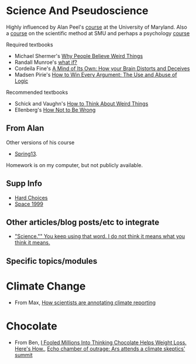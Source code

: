 Science And Pseudoscience
=======================

Highly influenced by Alan Peel's [course][APC] at the University of Maryland. Also a [course][TSM] on the scientific method at SMU and perhaps a psychology [course][PsychPseudo]


Required textbooks

  * Michael Shermer's [Why People Believe Weird Things][WPBWT]
  * Randall Munroe's [what if?][whatif]
  * Cordeila Fine's [A Mind of Its Own: How your Brain Distorts and Deceives][AMoIO]
  * Madsen Pirie's [How to Win Every Argument: The Use and Abuse of Logic][HowToWin]

Recommended textbooks

 * Schick and Vaughn's [How to Think About Weird Things][HowToThink]
 * Ellenberg's [How Not to Be Wrong][HowNotToBeWrong]


[APC]: http://www.astro.umd.edu/~peel/CPSD100/ "Alan Peel's Science and Pseudoscience Colloquium, Fall 2014"

[TSM]: http://www.physics.smu.edu/pseudo/ "SMU's The Scientific Method - Critical and Creative Thinking (Debunking Pseudoscience)"

[PsychPseudo]: http://thesciencebit.net/my-class-on-pseudoscience/ "Psychology, Science, & Pseudoscience"

[WPBWT]: http://www.michaelshermer.com/weird-things/ "Michael Shermer's Why People Believe Weird Things"

[whatif]: https://what-if.xkcd.com/ "Randal Munroe's what if?"

[AMoIO]: http://smile.www.amazon.com/Mind-Its-Own-Distorts-Deceives/dp/0393331636 "Cordelia Fine's A Mind of Its Own: How your Brain Distorts and Deceives"

[HowToWin]: http://www.amazon.com/EPZ-How-Win-Every-Argument/dp/0826498949 "EPZ How to Win Every Argument: The Use and Abuse of Logic"

[HowToThink]: http://www.amazon.com/How-Think-About-Weird-Things/dp/007353577X/ref=sr_1_2?ie=UTF8&qid=1429728270&sr=8-2&keywords=How+to+Think+about+Weird+Things "How to Think About Weird Things"

[HowNotToBeWrong]: http://www.amazon.com/How-Not-Be-Wrong-Mathematical/dp/1594205221 "How Not to Be Wrong: The Power of Mathematical Thinking"

## From Alan

Other versions of his course

 * [Spring13](http://earlham.edu/news/article/?id=29846&r=14619).

Homework is on my computer, but not publicly available.

## Supp Info

 * [Hard Choices](http://www.ted.com/talks/ruth_chang_how_to_make_hard_choices?language=en#t-423372)
 * [Space 1999](http://en.wikipedia.org/wiki/Space:_1999)

## Other articles/blog posts/etc to integrate

 * ["Science."" You keep using that word. I do not think it means what you think it means.](https://www.sciencebasedmedicine.org/science-you-keep-using-that-word-i-do-not-think-it-means-what-you-think-it-means/)

## Specific topics/modules

# Climate Change

 * From Max, [How scientists are annotating climate reporting](http://www.cjr.org/analysis/feedback_loop.php)

# Chocolate

 * From Ben,
   [I Fooled Millions Into Thinking Chocolate Helps Weight Loss. Here's How.](http://io9.com/i-fooled-millions-into-thinking-chocolate-helps-weight-1707251800), [Echo chamber of outrage: Ars attends a climate skeptics’ summit](http://arstechnica.com/science/2015/07/i-rejoice-that-it-is-warm-ars-attends-a-climate-contrarian-conference/)
